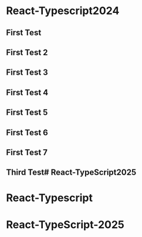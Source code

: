 # React-Typescript2024
## First Test 
## First Test 2
## First Test 3
## First Test 4
## First Test 5
## First Test 6
## First Test 7
## Third Test# React-TypeScript2025
# React-Typescript
# React-TypeScript-2025
